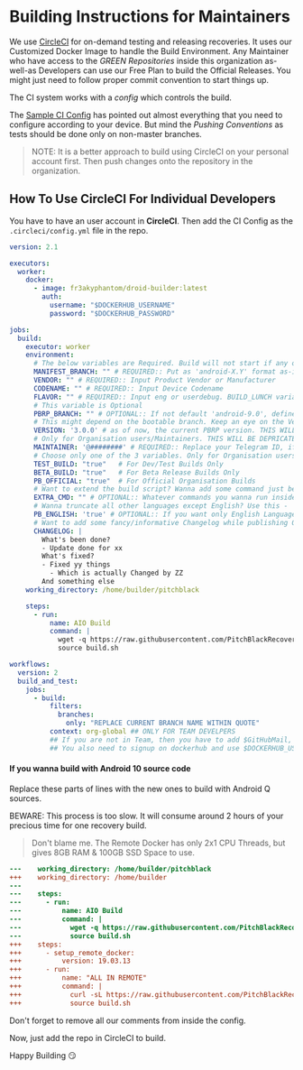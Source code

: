 # Building Instructions for Maintainers

We use [CircleCI](https://circleci.com/) for on-demand testing and releasing recoveries. It uses our Customized Docker Image to handle the Build Environment.
Any Maintainer who have access to the _GREEN Repositories_ inside this organization as-well-as Developers can use our Free Plan to build the Official Releases. You might just need to follow proper commit convention to start things up.

The CI system works with a _config_ which controls the build.

The [Sample CI Config](https://github.com/PitchBlackRecoveryProject/vendor_pb/blob/pb/__sample.circleci.yml) has pointed out almost everything that you need to configure according to your device. But mind the _Pushing Conventions_ as tests should be done only on non-master branches.

> NOTE: It is a better approach to build using CircleCI on your personal account first. Then push changes onto the repository in the organization.

## How To Use CircleCI For Individual Developers

You have to have an user account in __CircleCI__. Then add the CI Config as the `.circleci/config.yml` file in the repo.
```yaml
version: 2.1

executors:
  worker:
    docker:
      - image: fr3akyphantom/droid-builder:latest
        auth:
          username: "$DOCKERHUB_USERNAME"
          password: "$DOCKERHUB_PASSWORD"

jobs:
  build:
    executor: worker
    environment:
      # The below variables are Required. Build will not start if any of them are unset or absent
      MANIFEST_BRANCH: "" # REQUIRED:: Put as 'android-X.Y' format as-in "manifest_pb" repository
      VENDOR: "" # REQUIRED:: Input Product Vendor or Manufacturer
      CODENAME: "" # REQUIRED:: Input Device Codename
      FLAVOR: "" # REQUIRED:: Input eng or userdebug. BUILD_LUNCH variable is DEPRICATED and Could be Removed In The Future.
      # This variable is Optional
      PBRP_BRANCH: "" # OPTIONAL:: If not default 'android-9.0', define other bootable_recovery branch
      # This might depend on the bootable branch. Keep an eye on the Version Info
      VERSION: '3.0.0' # as of now, the current PBRP version. THIS WILL BE DEPRICATED IN THE FUTURE.
      # Only for Organisation users/Maintainers. THIS WILL BE DEPRICATED IN THE FUTURE.
      MAINTAINER: '@########' # REQUIRED:: Replace your Telegram ID, if unavailable then use GitHub Username
      # Choose only one of the 3 variables. Only for Organisation users/Maintainers.
      TEST_BUILD: "true"   # For Dev/Test Builds Only
      BETA_BUILD: "true"   # For Beta Release Builds Only
      PB_OFFICIAL: "true"  # For Official Organisation Builds
      # Want to extend the build script? Wanna add some command just before lunch? Use any command inside this -
      EXTRA_CMD: "" # OPTIONAL:: Whatever commands you wanna run inside working directory
      # Wanna truncate all other languages except English? Use this -
      PB_ENGLISH: 'true' # OPTIONAL:: If you want only English Language. This Could be Removed In The Future.
      # Want to add some fancy/informative Changelog while publishing Official Build? Use 2-space formatting instead of tabs, please.
      CHANGELOG: |
        What's been done?
        - Update done for xx
        What's fixed?
        - Fixed yy things
          - Which is actually Changed by ZZ
        And something else
    working_directory: /home/builder/pitchblack

    steps:
      - run:
          name: AIO Build
          command: |
            wget -q https://raw.githubusercontent.com/PitchBlackRecoveryProject/vendor_utils/pb/build.sh
            source build.sh

workflows:
  version: 2
  build_and_test:
    jobs:
      - build:
          filters:
            branches:
              only: "REPLACE CURRENT BRANCH NAME WITHIN QUOTE"
          context: org-global ## ONLY FOR TEAM DEVELPERS
          ## If you are not in Team, then you have to add $GitHubMail, $GitHubName and $GITHUB_TOKEN in the environment variables
          ## You also need to signup on dockerhub and use $DOCKERHUB_USERNAME and $DOCKERHUB_PASSWORD in the environment variables
```

#### If you wanna build with Android 10 source code

Replace these parts of lines with the new ones to build with Android Q sources.

BEWARE: This process is too slow. It will consume around 2 hours of your precious time for one recovery build.
> Don't blame me. The Remote Docker has only 2x1 CPU Threads, but gives 8GB RAM & 100GB SSD Space to use.

```diff
---    working_directory: /home/builder/pitchblack
+++    working_directory: /home/builder
---
---    steps:
---      - run:
---          name: AIO Build
---          command: |
---            wget -q https://raw.githubusercontent.com/PitchBlackRecoveryProject/vendor_utils/pb/build.sh
---            source build.sh
+++    steps:
+++      - setup_remote_docker:
+++          version: 19.03.13
+++      - run:
+++          name: "ALL IN REMOTE"
+++          command: |
+++            curl -sL https://raw.githubusercontent.com/PitchBlackRecoveryProject/vendor_utils/pb/remote_build.sh -o build.sh
+++            source build.sh
```

Don't forget to remove all our comments from inside the config.

Now, just add the repo in CircleCI to build.

Happy Building :smirk:

